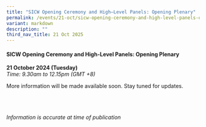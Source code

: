 ```yaml
---
title: "SICW Opening Ceremony and High–Level Panels: Opening Plenary"
permalink: /events/21-oct/sicw-opening-ceremony-and-high-level-panels-opening-plenary/
variant: markdown
description: ""
third_nav_title: 21 Oct 2025
---
```

#### **SICW Opening Ceremony and High-Level Panels: Opening Plenary**

**21 October 2024 (Tuesday)**  
*Time: 9.30am to 12.15pm (GMT +8)*

More information will be  made available soon. Stay tuned for updates.

<br><br><br>
*Information is accurate at time of publication*